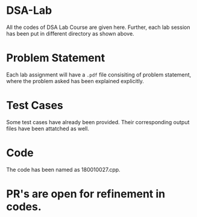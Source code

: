 # DSA-Lab
All the codes of DSA Lab Course are given here. Further, each lab session has been put in different directory as shown above.

# Problem Statement
Each lab assignment will have a ```.pdf``` file consisiting of problem statement, where the problem asked has been explained explicitly.

# Test Cases
Some test cases have already been provided. Their corresponding output files have been attatched as well.

# Code
The code has been named as 180010027.cpp.

# PR's are open for refinement in codes.
